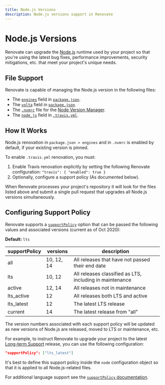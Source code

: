```yaml
---
title: Node.js Versions
description: Node.js versions support in Renovate
---
```


# Node.js Versions

Renovate can upgrade the [Node.js](https://nodejs.org/en/) runtime used by your project so that you're using the latest bug fixes, performance improvements, security mitigations, etc. that meet your project's unique needs.

## File Support

Renovate is capable of managing the Node.js version in the following files:

- The [`engines`](https://docs.npmjs.com/files/package.json#engines) field in [`package.json`](https://docs.npmjs.com/files/package.json).
- The [`volta`](https://docs.volta.sh/guide/understanding#managing-your-project) field in [`package.json`](https://docs.npmjs.com/files/package.json).
- The [`.nvmrc`](https://github.com/creationix/nvm#nvmrc) file for the [Node Version Manager](https://github.com/creationix/nvm).
- The [`node_js`](https://docs.travis-ci.com/user/languages/javascript-with-nodejs/#Specifying-Node.js-versions) field in [`.travis.yml`](https://docs.travis-ci.com/user/customizing-the-build/).

## How It Works

Node.js renovation in `package.json > engines` and in `.nvmrc` is enabled by default, if your existing version is pinned.

To enable `.travis.yml` renovation, you must:

1.  Enable Travis renovation explicitly by setting the following Renovate configuration: `"travis": { "enabled": true }`
2.  Optionally, configure a support policy (As documented below).

When Renovate processes your project's repository it will look for the files listed above and submit a single pull request that upgrades all Node.js versions simultaneously.

## Configuring Support Policy

Renovate supports a [`supportPolicy`](/configuration-options/#supportpolicy) option that can be passed the following values and associated versions (current as of Oct 2020):

**Default:** `lts`

| supportPolicy | versions   | description                                              |
| ------------- | ---------- | -------------------------------------------------------- |
| all           | 10, 12, 14 | All releases that have not passed their end date         |
| lts           | 10, 12     | All releases classified as LTS, including in maintenance |
| active        | 12, 14     | All releases not in maintenance                          |
| lts_active    | 12         | All releases both LTS and active                         |
| lts_latest    | 12         | The latest LTS release                                   |
| current       | 14         | The latest release from "all"                            |

The version numbers associated with each support policy will be updated as new versions of Node.js are released, moved to LTS or maintenance, etc.

For example, to instruct Renovate to upgrade your project to the latest [Long-term Support](https://github.com/nodejs/Release#release-plan) release, you can use the following configuration:

```json
"supportPolicy": ["lts_latest"]
```

It's best to define this support policy inside the `node` configuration object so that it is applied to all Node.js-related files.

For additional language support see the [`supportPolicy` documentation](/configuration-options/#supportpolicy).
